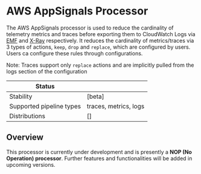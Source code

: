 # AWS AppSignals Processor

The AWS AppSignals processor is used to reduce the cardinality of telemetry metrics and traces before exporting them to CloudWatch Logs via [EMF](https://github.com/open-telemetry/opentelemetry-collector-contrib/tree/main/exporter/awsemfexporter) and [X-Ray](github.com/open-telemetry/opentelemetry-collector-contrib/exporter/awsxrayexporter) respectively.
It reduces the cardinality of metrics/traces via 3 types of actions, `keep`, `drop` and `replace`, which are configured by users. Users ca configure these rules through configurations.

Note: Traces support only `replace` actions and are implicitly pulled from the logs section of the configuration

| Status                   |                           |
| ------------------------ |---------------------------|
| Stability                | [beta]                    |
| Supported pipeline types | traces, metrics, logs     |
| Distributions            | []                        |


## Overview

This processor is currently under development and is presently a **NOP (No Operation) processor**. Further features and functionalities will be added in upcoming versions.